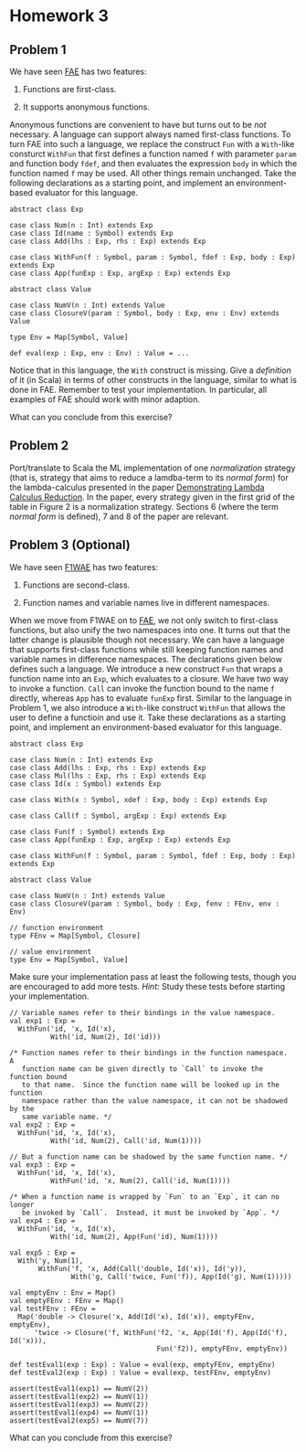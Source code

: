# Homework 3

## Problem 1

We have seen [FAE](../../lecturenotes/05-fae.scala) has two features:

1. Functions are first-class.

2. It supports anonymous functions.

Anonymous functions are convenient to have but turns out to be _not_ necessary.
A language can support always named first-class functions.  To turn FAE into
such a language, we replace the construct `Fun` with a `With`-like consturct
`WithFun` that first defines a function named `f` with parameter `param` and
function body `fdef`, and then evaluates the expression `body` in which the
function named `f` may be used.  All other things remain unchanged.  Take the
following declarations as a starting point, and implement an environment-based
evaluator for this language.

```
abstract class Exp

case class Num(n : Int) extends Exp
case class Id(name : Symbol) extends Exp
case class Add(lhs : Exp, rhs : Exp) extends Exp

case class WithFun(f : Symbol, param : Symbol, fdef : Exp, body : Exp) extends Exp
case class App(funExp : Exp, argExp : Exp) extends Exp

abstract class Value

case class NumV(n : Int) extends Value
case class ClosureV(param : Symbol, body : Exp, env : Env) extends Value

type Env = Map[Symbol, Value]

def eval(exp : Exp, env : Env) : Value = ...
```

Notice that in this language, the `With` construct is missing.  Give a
_definition_ of it (in Scala) in terms of other constructs in the language,
similar to what is done in FAE.  Remember to test your implementation.  In
particular, all examples of FAE should work with minor adaption.

What can you conclude from this exercise?

## Problem 2

Port/translate to Scala the ML implementation of one _normalization_ strategy
(that is, strategy that aims to reduce a lamdba-term to its _normal form_) for
the lambda-calculus presented in the paper [Demonstrating Lambda Calculus
Reduction](http://www.itu.dk/~sestoft/papers/sestoft-lamreduce.pdf).  In the
paper, every strategy given in the first grid of the table in Figure 2 is a
normalization strategy.  Sections 6 (where the term _normal form_ is defined),
7 and 8 of the paper are relevant.

## Problem 3 (Optional)

We have seen [F1WAE](../../lecturenotes/04-f1wae.scala) has two features:

1. Functions are second-class.

2. Function names and variable names live in different namespaces.

When we move from F1WAE on to [FAE](../../lecturenotes/05-fae.scala), we not
only switch to first-class functions, but also unify the two namespaces into
one.  It turns out that the latter change is plausible though not necessary.
We can have a language that supports first-class functions while still keeping
function names and variable names in difference namespaces.  The declarations
given below defines such a language.  We introduce a new construct `Fun` that
wraps a function name into an `Exp`, which evaluates to a closure.  We have two
way to invoke a function.  `Call` can invoke the function bound to the name `f`
directly, whereas `App` has to evaluate `funExp` first.  Similar to the
language in Problem 1, we also introduce a `With`-like construct `WithFun` that
allows the user to define a functioin and use it.  Take these declarations as a
starting point, and implement an environment-based evaluator for this language.

```
abstract class Exp

case class Num(n : Int) extends Exp
case class Add(lhs : Exp, rhs : Exp) extends Exp
case class Mul(lhs : Exp, rhs : Exp) extends Exp
case class Id(x : Symbol) extends Exp

case class With(x : Symbol, xdef : Exp, body : Exp) extends Exp

case class Call(f : Symbol, argExp : Exp) extends Exp

case class Fun(f : Symbol) extends Exp
case class App(funExp : Exp, argExp : Exp) extends Exp

case class WithFun(f : Symbol, param : Symbol, fdef : Exp, body : Exp) extends Exp

abstract class Value

case class NumV(n : Int) extends Value
case class ClosureV(param : Symbol, body : Exp, fenv : FEnv, env : Env)

// function environment
type FEnv = Map[Symbol, Closure]

// value environment
type Env = Map[Symbol, Value]
```

Make sure your implementation pass at least the following tests, though you are
encouraged to add more tests.  _Hint:_ Study these tests before starting your
implementation.

```
// Variable names refer to their bindings in the value namespace.
val exp1 : Exp =
  WithFun('id, 'x, Id('x),
          With('id, Num(2), Id('id)))

/* Function names refer to their bindings in the function namespace.  A
   function name can be given directly to `Call` to invoke the function bound
   to that name.  Since the function name will be looked up in the function
   namespace rather than the value namespace, it can not be shadowed by the
   same variable name. */
val exp2 : Exp =
  WithFun('id, 'x, Id('x),
          With('id, Num(2), Call('id, Num(1))))

// But a function name can be shadowed by the same function name. */
val exp3 : Exp =
  WithFun('id, 'x, Id('x),
          WithFun('id, 'x, Num(2), Call('id, Num(1))))

/* When a function name is wrapped by `Fun` to an `Exp`, it can no longer
   be invoked by `Call`.  Instead, it must be invoked by `App`. */
val exp4 : Exp =
  WithFun('id, 'x, Id('x),
          With('id, Num(2), App(Fun('id), Num(1))))

val exp5 : Exp =
  With('y, Num(1),
       WithFun('f, 'x, Add(Call('double, Id('x)), Id('y)),
               With('g, Call('twice, Fun('f)), App(Id('g), Num(1)))))

val emptyEnv : Env = Map()
val emptyFEnv : FEnv = Map()
val testFEnv : FEnv =
  Map('double -> Closure('x, Add(Id('x), Id('x)), emptyFEnv, emptyEnv),
      'twice -> Closure('f, WithFun('f2, 'x, App(Id('f), App(Id('f), Id('x))),
                                    Fun('f2)), emptyFEnv, emptyEnv))

def testEval1(exp : Exp) : Value = eval(exp, emptyFEnv, emptyEnv)
def testEval2(exp : Exp) : Value = eval(exp, testFEnv, emptyEnv)

assert(testEval1(exp1) == NumV(2))
assert(testEval1(exp2) == NumV(1))
assert(testEval1(exp3) == NumV(2))
assert(testEval1(exp4) == NumV(1))
assert(testEval2(exp5) == NumV(7))
```

What can you conclude from this exercise?

